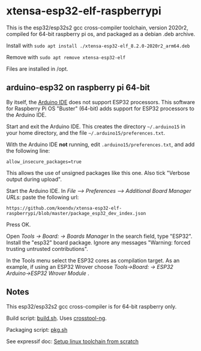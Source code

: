 # xtensa-esp32-elf-raspberrypi
This is the esp32/esp32s2 gcc cross-compiler toolchain, version 2020r2, compiled for 64-bit raspberry pi os, and packaged as a debian .deb archive.

Install with ``sudo apt install ./xtensa-esp32-elf_8.2.0-2020r2_arm64.deb``

Remove with ``sudo apt remove xtensa-esp32-elf``

Files are installed in /opt.

## arduino-esp32 on raspberry pi 64-bit

By itself, the [Arduino IDE](https://www.arduino.cc/en/Main/Software) does not support ESP32 processors. This software for  Raspberry Pi OS "Buster" (64-bit) adds support for ESP32 processors to the Arduino IDE.

Start and exit the Arduino IDE. This creates the directory `~/.arduino15`  in your home directory, and the file `~/.arduino15/preferences.txt`.

With the Arduino IDE **not** running, edit `.arduino15/preferences.txt`, and add the following line:
```
allow_insecure_packages=true
```
This allows the use of unsigned packages like this one. Also tick "Verbose output during upload".

Start  the Arduino IDE. In *File --> Preferences --> Additional Board Manager URLs:* paste the following url:
```
https://github.com/koendv/xtensa-esp32-elf-raspberrypi/blob/master/package_esp32_dev_index.json
```
Press OK.

Open *Tools -> Board: -> Boards Manager*
In the search field, type "ESP32". Install the "esp32" board package. Ignore any messages "Warning: forced trusting untrusted contributions".

In the Tools menu select the ESP32 cores as compilation target. As an example, if using an ESP32 Wrover choose *Tools->Board: -> ESP32 Arduino->ESP32 Wrover Module* .


## Notes

This esp32/esp32s2 gcc cross-compiler is for 64-bit raspberry only.

Build script: [build.sh](build.sh). Uses [crosstool-ng](http://crosstool-ng.github.io/docs/).

Packaging script: [pkg.sh](pkg.sh)

See expressif doc: [Setup linux toolchain from scratch](https://docs.espressif.com/projects/esp-idf/en/latest/esp32/get-started/linux-setup-scratch.html)


